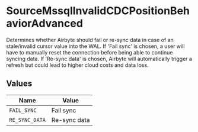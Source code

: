 # SourceMssqlInvalidCDCPositionBehaviorAdvanced

Determines whether Airbyte should fail or re-sync data in case of an stale/invalid cursor value into the WAL. If 'Fail sync' is chosen, a user will have to manually reset the connection before being able to continue syncing data. If 'Re-sync data' is chosen, Airbyte will automatically trigger a refresh but could lead to higher cloud costs and data loss.


## Values

| Name           | Value          |
| -------------- | -------------- |
| `FAIL_SYNC`    | Fail sync      |
| `RE_SYNC_DATA` | Re-sync data   |